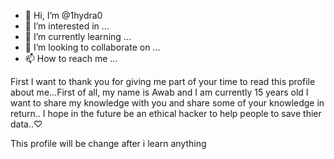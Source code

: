 - 👋 Hi, I’m @1hydra0
- 👀 I’m interested in ...
- 🌱 I’m currently learning ...
- 💞️ I’m looking to collaborate on ...
- 📫 How to reach me ...

<!---
1hydra0/1hydra0 is a ✨ special ✨ repository because its `README.md` (this file) appears on your GitHub profile.
You can click the Preview link to take a look at your changes.
--->
 First I want to thank you for giving me part of your time to read this profile about me...First of all,
 my name is Awab and I am currently 15 years old 
 I want to share my knowledge with you and share some of your knowledge in return..
I hope in the future be an ethical hacker to help people to save thier data..♡

This profile will be change after i learn anything
